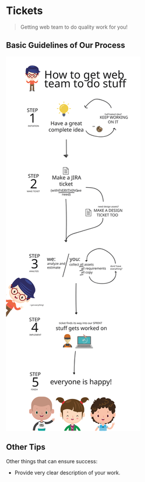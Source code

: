 # Tickets
> Getting web team to do quality work for you!

## Basic Guidelines of Our Process
<img src="web-team-tickets.svg" />

## Other Tips

Other things that can ensure success:

- Provide very clear description of your work.